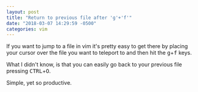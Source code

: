 ```yaml
---
layout: post
title: "Return to previous file after 'g'+'f'"
date: "2018-03-07 14:29:59 -0500"
categories: vim
---
```


If you want to jump to a file in vim it's pretty easy to get there by placing your cursor over the file you want to teleport to and then hit the <kbd>g</kbd>+<kbd>f</kbd> keys.

What I didn't know, is that you can easily go back to your previous file pressing <kbd>CTRL</kbd>+<kbd>O</kbd>.

Simple, yet so productive.
